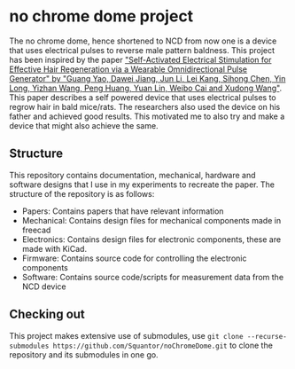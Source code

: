 # no chrome dome project
The no chrome dome, hence shortened to NCD from now one is a device that uses electrical pulses to reverse male pattern baldness. This project has been inspired by the paper ["Self-Activated Electrical Stimulation for Effective Hair Regeneration via a Wearable Omnidirectional Pulse Generator" by "Guang Yao, Dawei Jiang, Jun Li, Lei Kang, Sihong Chen, Yin Long, Yizhan Wang, Peng Huang, Yuan Lin, Weibo Cai and Xudong Wang"](papers/10.1021@acsnano.9b03912.pdf).
This paper describes a self powered device that uses electrical pulses to regrow hair in bald mice/rats. The researchers also used the device on his father and achieved good results. This motivated me to also try and make a device that might also achieve the same.
## Structure
This repository contains documentation, mechanical, hardware and software designs that I use in my experiments to recreate the paper. The structure of the repository is as follows:
* Papers: Contains papers that have relevant information
* Mechanical: Contains design files for mechanical components made in freecad
* Electronics: Contains design files for electronic components, these are made with KiCad.
* Firmware: Contains source code for controlling the electronic components
* Software: Contains source code/scripts for measurement data from the NCD device
## Checking out
This project makes extensive use of submodules, use ```git clone --recurse-submodules https://github.com/Squantor/noChromeDome.git``` to clone the repository and its submodules in one go.
